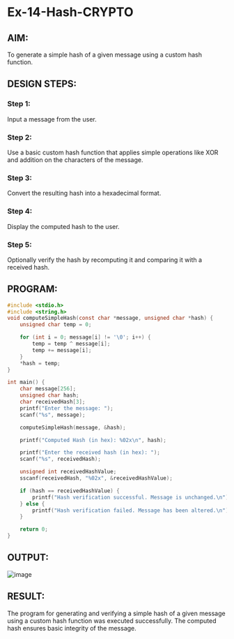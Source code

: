 # Ex-14-Hash-CRYPTO

## AIM:

To generate a simple hash of a given message using a custom hash function.

## DESIGN STEPS:

### Step 1:

Input a message from the user.

### Step 2:

Use a basic custom hash function that applies simple operations like XOR and addition on the characters of the message.

### Step 3:

Convert the resulting hash into a hexadecimal format.

### Step 4:

Display the computed hash to the user.

### Step 5:

Optionally verify the hash by recomputing it and comparing it with a received hash.

## PROGRAM:

```c
#include <stdio.h>
#include <string.h>
void computeSimpleHash(const char *message, unsigned char *hash) {
    unsigned char temp = 0;

    for (int i = 0; message[i] != '\0'; i++) {
        temp = temp ^ message[i];  
        temp += message[i];
    }
    *hash = temp;
}

int main() {
    char message[256];      
    unsigned char hash;    
    char receivedHash[3];  
    printf("Enter the message: ");
    scanf("%s", message);

    computeSimpleHash(message, &hash);

    printf("Computed Hash (in hex): %02x\n", hash);

    printf("Enter the received hash (in hex): ");
    scanf("%s", receivedHash);

    unsigned int receivedHashValue;
    sscanf(receivedHash, "%02x", &receivedHashValue);

    if (hash == receivedHashValue) {
        printf("Hash verification successful. Message is unchanged.\n");
    } else {
        printf("Hash verification failed. Message has been altered.\n");
    }

    return 0;
}
```

## OUTPUT:
![image](https://github.com/user-attachments/assets/06573f57-048e-47c0-b908-68e77e37005e)



## RESULT:

The program for generating and verifying a simple hash of a given message using a custom hash function was executed successfully. The computed hash ensures basic integrity of the message.
